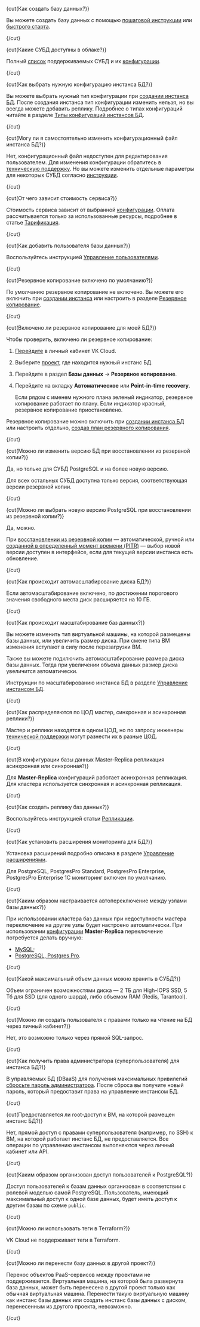 
{cut(Как создать базу данных?)}

Вы можете создать базу данных с помощью [пошаговой инструкции](../instructions/create) или [быстрого старта](../quick-start).

{/cut}

{cut(Какие СУБД доступны в облаке?)}

Полный [список](../types) поддерживаемых СУБД и их [конфигурации](../concepts/work-configs).

{/cut}

{cut(Как выбрать нужную конфигурацию инстанса БД?)}

Вы можете выбрать нужный тип конфигурации при [создании инстанса БД](../instructions/create). После создания инстанса тип конфигурации изменить нельзя, но вы всегда можете добавить реплику. Подробнее о типах конфигураций читайте в разделе [Типы конфигураций инстансов БД](../concepts/work-configs).

{/cut}

{cut(Могу ли я самостоятельно изменить конфигурационный файл инстанса БД?)}

Нет, конфигурационный файл недоступен для редактирования пользователем. Для изменения конфигурации обратитесь в [техническую поддержку](/ru/contacts). Но вы можете изменить отдельные параметры для некоторых СУБД согласно [инструкции](../instructions/db-config).

{/cut}

{cut(От чего зависит стоимость сервиса?)}

Стоимость сервиса зависит от выбранной [конфигурации](../concepts/work-configs). Оплата рассчитывается только за использованные ресурсы, подробнее в статье [Тарификация](../tariffication).

{/cut}

{cut(Как добавить пользователя базы данных?)}

Воспользуйтесь инструкцией [Управление пользователями](../instructions/users).

{/cut}

{cut(Резервное копирование включено по умолчанию?)}

По умолчанию резервное копирование не включено. Вы можете его включить при [создании инстанса](../instructions/create) или настроить в разделе [Резервное копирование](https://msk.cloud.vk.com/app/services/databases/backups/).

{/cut}

{cut(Включено ли резервное копирование для моей БД?)}

Чтобы проверить, включено ли резервное копирование:

1. [Перейдите](https://msk.cloud.vk.com/app/) в личный кабинет VK Cloud.
1. Выберите [проект](/ru/tools-for-using-services/account/concepts/projects), где находится нужный инстанс БД.
1. Перейдите в раздел **Базы данных** → **Резервное копирование**.
1. Перейдите на вкладку **Автоматическое** или **Point-in-time recovery**.

   Если рядом с именем нужного плана зеленый индикатор, резервное копирование работает по плану. Если индикатор красный, резервное копирование приостановлено.

Резервное копирование можно включить при [создании инстанса БД](../instructions/create) или настроить отдельно, [создав план резервного копирования](/ru/storage/backups/instructions/create-backup-plan#create_db_backup_plan).

{/cut}

{cut(Можно ли изменить версию БД при восстановлении из резервной копии?)}

Да, но только для СУБД PostgreSQL и на более новую версию.

Для всех остальных СУБД доступна только версия, соответствующая версии резервной копии.

{/cut}

{cut(Можно ли выбрать новую версию PostgreSQL при восстановлении из резервной копии?)}

Да, можно.

При [восстановлении из резервной копии](/ru/storage/backups/instructions/restore-from-backup) — автоматической, ручной или [созданной в определенный момент времени (PITR)](/ru/storage/backups/instructions/point-in-time-recovery-pitr) — выбор новой версии доступен в интерфейсе, если для текущей версии инстанса есть обновление.

{/cut}

{cut(Как происходит автомасштабирование диска БД?)}

Если автомасштабирование включено, по достижении порогового значения свободного места диск расширяется на 10 ГБ.

{/cut}

{cut(Как происходит масштабирование баз данных?)}

Вы можете изменить тип виртуальной машины, на которой размещены базы данных, или увеличить размер диска. При смене типа ВМ изменения вступают в силу после перезагрузки ВМ.

Также вы можете подключить автомасштабирование размера диска базы данных. Тогда при увеличении объема данных размер диска увеличится автоматически.

Инструкции по масштабированию инстанса БД в разделе [Управление инстансом БД](../instructions/manage-instance).

{/cut}

{cut(Как распределяются по ЦОД мастер, синхронная и асинхронная реплики?)}

Мастер и реплики находятся в одном ЦОД, но по запросу инженеры [технической поддержки](/ru/contacts) могут разнести их в разные ЦОД.

{/cut}

{cut(В конфигурации базы данных Master-Replica репликация асинхронная или синхронная?)}

Для **Master-Replica** конфигураций работает асинхронная репликация. Для кластера используется синхронная и асинхронная репликация.

{/cut}

{cut(Как создать реплику баз данных?)}

Воспользуйтесь инструкцией статьи [Репликации](../instructions/replication).

{/cut}

{cut(Как установить расширения мониторинга для БД?)}

Установка расширений подробно описана в разделе [Управление расширениями](../instructions/managing-extensions).

Для PostgreSQL, PostgresPro Standard, PostgresPro Enterprise, PostgresPro Enterprise 1C мониторинг включен по умолчанию.

{/cut}

{cut(Каким образом настраивается автопереключение между узлами базы данных?)}

При использовании кластера баз данных при недоступности мастера переключение на другие узлы будет настроено автоматически. При использовании [конфигурации](../concepts/work-configs) **Master-Replica** переключение потребуется делать вручную:

- [MySQL](../instructions/manage-instance/mysql#pereklyuchenie_mastera);
- [PostgreSQL, Postgres Pro](../instructions/manage-instance/postgresql#pereklyuchenie_mastera).

{/cut}

{cut(Какой максимальный объем данных можно хранить в СУБД?)}

Объем ограничен возможностями диска — 2 ТБ для High-IOPS SSD, 5 Тб для SSD (для одного шарда), либо объемом RAM (Redis, Tarantool).

{/cut}

{cut(Можно ли создать пользователя с правами только на чтение на БД через личный кабинет?)}

Нет, это возможно только через прямой SQL-запрос.

{/cut}

{cut(Как получить права администратора (суперпользователя) для инстанса БД?)}

В управляемых БД (DBaaS) для получения максимальных привилегий [сбросьте пароль администратора](../instructions/users#reset_admin_password). После сброса вы получите новый пароль, который предоставит права на управление инстансом БД.

{/cut}

{cut(Предоставляется ли root-доступ к ВМ, на которой размещен инстанс БД?)}

Нет, прямой доступ с правами суперпользователя (например, по SSH) к ВМ, на которой работает инстанс БД, не предоставляется. Все операции по управлению инстансом выполняются через личный кабинет или API.

{/cut}

{cut(Каким образом организован доступ пользователей к PostgreSQL?)}

Доступ пользователей к базам данных организован в соответствии с ролевой моделью самой PostgreSQL. Пользователь, имеющий максимальный доступ к одной базе данных, будет иметь доступ к другим базам по схеме `public`.

{/cut}

{cut(Можно ли использовать теги в Terraform?)}

VK Cloud не поддерживает теги в Terraform.

{/cut}

{cut(Можно ли перенести базу данных в другой проект?)}

Перенос объектов PaaS-сервисов между проектами не поддерживается. Виртуальная машина, на которой была развернута база данных, может быть перенесена в другой проект только как обычная виртуальная машина. Перенести такую виртуальную машину как инстанс базы данных или создать инстанс базы данных с диском, перенесенным из другого проекта, невозможно.

{/cut}
